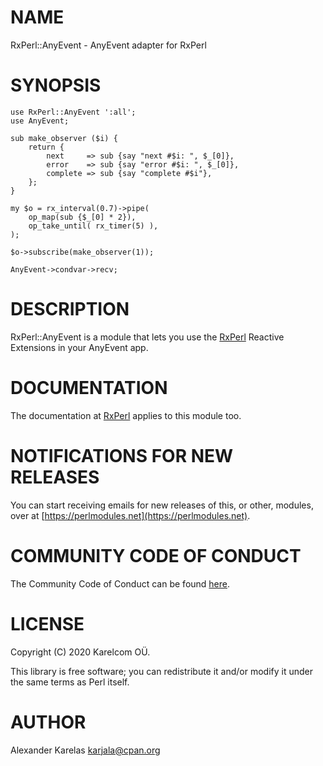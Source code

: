 # NAME

RxPerl::AnyEvent - AnyEvent adapter for RxPerl

# SYNOPSIS

    use RxPerl::AnyEvent ':all';
    use AnyEvent;

    sub make_observer ($i) {
        return {
            next     => sub {say "next #$i: ", $_[0]},
            error    => sub {say "error #$i: ", $_[0]},
            complete => sub {say "complete #$i"},
        };
    }

    my $o = rx_interval(0.7)->pipe(
        op_map(sub {$_[0] * 2}),
        op_take_until( rx_timer(5) ),
    );

    $o->subscribe(make_observer(1));

    AnyEvent->condvar->recv;

# DESCRIPTION

RxPerl::AnyEvent is a module that lets you use the [RxPerl](https://metacpan.org/pod/RxPerl) Reactive Extensions in your AnyEvent app.

# DOCUMENTATION

The documentation at [RxPerl](https://metacpan.org/pod/RxPerl) applies to this module too.

# NOTIFICATIONS FOR NEW RELEASES

You can start receiving emails for new releases of this, or other, modules, over at [https://perlmodules.net](https://perlmodules.net).

# COMMUNITY CODE OF CONDUCT

The Community Code of Conduct can be found [here](https://metacpan.org/pod/RxPerl%3A%3AAnyEvent%3A%3ACodeOfConduct).

# LICENSE

Copyright (C) 2020 Karelcom OÜ.

This library is free software; you can redistribute it and/or modify
it under the same terms as Perl itself.

# AUTHOR

Alexander Karelas <karjala@cpan.org>

